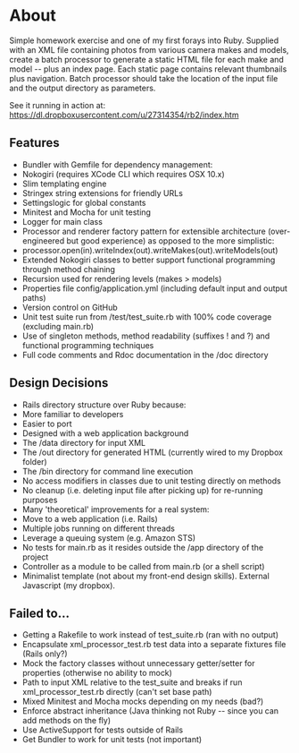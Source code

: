 # About

Simple homework exercise and one of my first forays into Ruby.
Supplied with an XML file containing photos from various camera makes and models, create a batch processor to generate a
static HTML file for each make and model -- plus an index page. Each static page contains relevant thumbnails plus
navigation. Batch processor should take the location of the input file and the output directory as parameters.

See it running in action at: https://dl.dropboxusercontent.com/u/27314354/rb2/index.htm

## Features

* Bundler with Gemfile for dependency management:
 * Nokogiri (requires XCode CLI which requires OSX 10.x)
 * Slim templating engine
 * Stringex string extensions for friendly URLs
 * Settingslogic for global constants
 * Minitest and Mocha for unit testing
* Logger for main class
* Processor and renderer factory pattern for extensible architecture (over-engineered but good experience) as opposed to
the more simplistic:
 * processor.open(in).writeIndex(out).writeMakes(out).writeModels(out)
* Extended Nokogiri classes to better support functional programming through method chaining
* Recursion used for rendering levels (makes > models)
* Properties file config/application.yml (including default input and output paths)
* Version control on GitHub
* Unit test suite run from /test/test_suite.rb with 100% code coverage (excluding main.rb)
* Use of singleton methods, method readability (suffixes ! and ?) and functional programming techniques
* Full code comments and Rdoc documentation in the /doc directory

## Design Decisions

* Rails directory structure over Ruby because:
 * More familiar to developers
 * Easier to port
 * Designed with a web application background
 * The /data directory for input XML
 * The /out directory for generated HTML (currently wired to my Dropbox folder)
 * The /bin directory for command line execution
* No access modifiers in classes due to unit testing directly on methods
* No cleanup (i.e. deleting input file after picking up) for re-running purposes
* Many 'theoretical' improvements for a real system:
 * Move to a web application (i.e. Rails)
 * Multiple jobs running on different threads
 * Leverage a queuing system (e.g. Amazon STS)
* No tests for main.rb as it resides outside the /app directory of the project
* Controller as a module to be called from main.rb (or a shell script)
* Minimalist template (not about my front-end design skills). External Javascript (my dropbox).

## Failed to...

* Getting a Rakefile to work instead of test_suite.rb (ran with no output)
* Encapsulate xml_processor_test.rb test data into a separate fixtures file (Rails only?)
* Mock the factory classes without unnecessary getter/setter for properties (otherwise no ability to mock)
* Path to input XML relative to the test_suite and breaks if run xml_processor_test.rb directly (can't set base path)
* Mixed Minitest and Mocha mocks depending on my needs (bad?)
* Enforce abstract inheritance (Java thinking not Ruby -- since you can add methods on the fly)
* Use ActiveSupport for tests outside of Rails
* Get Bundler to work for unit tests (not important)